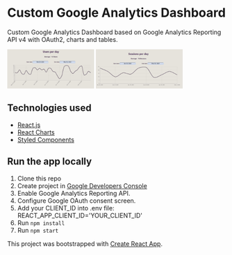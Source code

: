 # Custom Google Analytics Dashboard

Custom Google Analytics Dashboard based on Google Analytics Reporting API v4 with OAuth2, charts and tables.

<img src="src/assets/images/users.JPG" alt="users visits" width="200" height="90"/>

<img src="src/assets/images/sessions.JPG" alt="users visits" width="200" height="90"/>

## Technologies used

- [React.js](https://reactjs.org/)
- [React Charts](https://github.com/jerairrest/react-chartjs-2)
- [Styled Components](https://styled-components.com/)

## Run the app locally

1. Clone this repo
2. Create project in [Google Developers Console](https://console.developers.google.com/)
3. Enable Google Analytics Reporting API.
4. Configure Google OAuth consent screen.
5. Add your CLIENT_ID into .env file:
    REACT_APP_CLIENT_ID='YOUR_CLIENT_ID'
6. Run ```npm install```
7. Run ```npm start```

This project was bootstrapped with [Create React App](https://github.com/facebook/create-react-app).